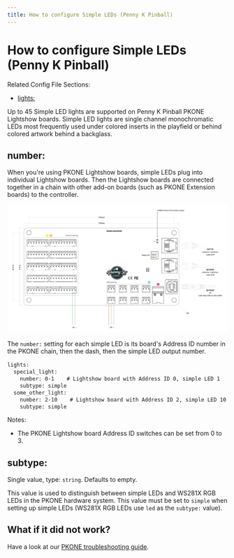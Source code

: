 ```yaml
---
title: How to configure Simple LEDs (Penny K Pinball)
---
```


# How to configure Simple LEDs (Penny K Pinball)


Related Config File Sections:

* [lights:](../../config/lights.md)

Up to 45 Simple LED lights are supported on Penny K Pinball PKONE
Lightshow boards. Simple LED lights are single channel monochromatic
LEDs most frequently used under colored inserts in the playfield or
behind colored artwork behind a backglass.

## number:

When you're using PKONE Lightshow boards, simple LEDs plug into
individual Lightshow boards. Then the Lightshow boards are connected
together in a chain with other add-on boards (such as PKONE Extension
boards) to the controller.

![image](/hardware/images/pkone-lightshow.png)

The `number:` setting for each simple LED is its board's Address ID
number in the PKONE chain, then the dash, then the simple LED output
number.

``` mpf-config
lights:
  special_light:
    number: 0-1    # Lightshow board with Address ID 0, simple LED 1
    subtype: simple
  some_other_light:
    number: 2-10    # Lightshow board with Address ID 2, simple LED 10
    subtype: simple
```

Notes:

* The PKONE Lightshow board Address ID switches can be set from 0 to
    3.

## subtype:

Single value, type: `string`. Defaults to empty.

This value is used to distinguish between simple LEDs and WS281X RGB
LEDs in the PKONE hardware system. This value must be set to `simple`
when setting up simple LEDs (WS281X RGB LEDs use `led` as the `subtype:`
value).

## What if it did not work?

Have a look at our
[PKONE troubleshooting guide](../../troubleshooting/index.md).
